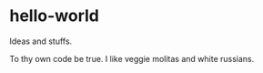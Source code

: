 # hello-world
Ideas and stuffs.

To thy own code be true.
I like veggie molitas and white russians.
